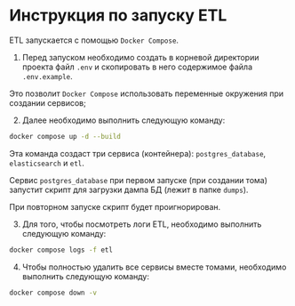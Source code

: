 # Инструкция по запуску ETL

ETL запускается с помощью ```Docker Compose```. 

1) Перед запуском необходимо создать в корневой директории проекта файл ```.env``` и скопировать в него содержимое файла ```.env.example```. 


Это позволит ```Docker Compose``` использовать переменные окружения при создании сервисов;


2) Далее необходимо выполнить следующую команду:

```bash
docker compose up -d --build
```

Эта команда создаст три сервиса (контейнера): ```postgres_database```, ```elasticsearch``` и ```etl```.

Сервис ```postgres_database``` при первом запуске (при создании тома) запустит скрипт для загрузки дампа БД (лежит в папке ```dumps```).

При повторном запуске скрипт будет проигнорирован.

3) Для того, чтобы посмотреть логи ETL, необходимо выполнить следующую команду:

```bash
docker compose logs -f etl
```

4) Чтобы полностью удалить все сервисы вместе томами, необходимо выполнить следующую команду:

```bash
docker compose down -v
```